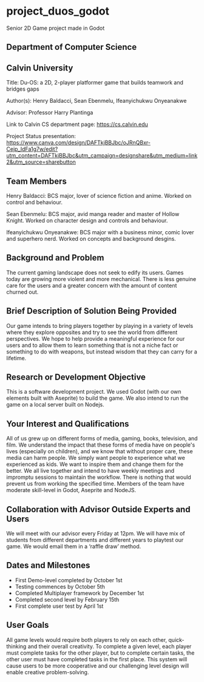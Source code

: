 # project_duos_godot
Senior 2D Game project made in Godot

## Department of Computer Science
## Calvin University

Title: Du-OS: a 2D, 2-player platformer game that builds teamwork and bridges gaps

Author(s): Henry Baldacci, Sean Ebenmelu, Ifeanyichukwu Onyeanakwe

Advisor: Professor Harry Plantinga

Link to Calvin CS department page: https://cs.calvin.edu

Project Status presentation: https://www.canva.com/design/DAFTkjBBJbc/oJRnQBxr-Cejp_IdFa1g7w/edit?utm_content=DAFTkjBBJbc&utm_campaign=designshare&utm_medium=link2&utm_source=sharebutton

## Team Members

Henry Baldacci: BCS major, lover of science fiction and anime. Worked on control and behaviour.

Sean Ebenmelu: BCS major, avid manga reader and master of Hollow Knight. Worked on character design and controls and behaviour.

Ifeanyichukwu Onyeanakwe: BCS major with a business minor, comic lover and superhero nerd. Worked on concepts and background desgins.

## Background and Problem
The current gaming landscape does not seek to edify its users. Games today are growing more violent and more mechanical. There is less genuine care for the users and a greater concern with the amount of content churned out. 

## Brief Description of Solution Being Provided
Our game intends to bring players together by playing in a variety of levels where they explore opposites and try to see the world from different perspectives. We hope to help provide a meaningful experience for our users and to allow them to learn something that is not a niche fact or something to do with weapons, but instead wisdom that they can carry for a lifetime. 

## Research or Development Objective
This is a software development project. We used Godot (with our own elements built with Aseprite) to build the game. We also intend to run the game on a local server built on Nodejs. 

## Your Interest and Qualifications
All of us grew up on different forms of media, gaming, books, television, and film. We understand the impact that these forms of media have on people's lives (especially on children), and we know that without proper care, these media can harm people. We simply want people to experience what we experienced as kids. We want to inspire them and change them for the better. We all live together and intend to have weekly meetings and impromptu sessions to maintain the workflow. There is nothing that would prevent us from working the specified time. Members of the team have moderate skill-level in Godot, Aseprite and NodeJS.

## Collaboration with Advisor Outside Experts and Users
We will meet with our advisor every Friday at 12pm. We will have mix of students from different departments and different years to playtest our game. We would email them in a ‘raffle draw’ method.

## Dates and Milestones
-	First Demo-level completed by October 1st 
-	Testing commences by October 5th
-	Completed Multiplayer framework by December 1st
-	Completed second level by February 15th 
-	First complete user test by April 1st 

## User Goals
All game levels would require both players to rely on each other, quick-thinking and their overall creativity. To complete a given level, each player must complete tasks for the other player, but to complete certain tasks, the other user must have completed tasks in the first place. This system will cause users to be more cooperative and our challenging level design will enable creative problem-solving.




